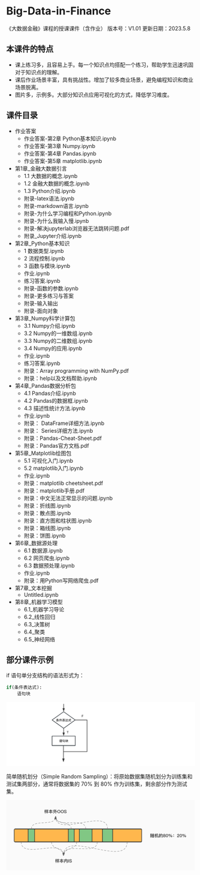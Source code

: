 # Big-Data-in-Finance
 《大数据金融》课程的授课课件（含作业）
版本号：V1.01
更新日期：2023.5.8

## 本课件的特点
- 课上练习多，且容易上手。每一个知识点均搭配一个练习，帮助学生迅速巩固对于知识点的理解。
- 课后作业场景丰富，具有挑战性。增加了较多商业场景，避免编程知识和商业场景脱离。
- 图片多，示例多。大部分知识点应用可视化的方式，降低学习难度。

## 课件目录
- 作业答案
  - 作业答案-第2章 Python基本知识.ipynb
  - 作业答案-第3章 Numpy.ipynb
  - 作业答案-第4章 Pandas.ipynb
  - 作业答案-第5章 matplotlib.ipynb
- 第1章_金融大数据引言
  - 1.1 大数据的概念.ipynb
  - 1.2 金融大数据的概念.ipynb
  - 1.3 Python介绍.ipynb
  - 附录-latex语法.ipynb
  - 附录-markdown语言.ipynb
  - 附录-为什么学习编程和Python.ipynb
  - 附录-为什么我输入慢.ipynb
  - 附录-解决jupyterlab浏览器无法跳转问题.pdf
  - 附录_Jupyter介绍.ipynb
- 第2章_Python基本知识
  - 1 数据类型.ipynb
  - 2 流程控制.ipynb
  - 3 函数与模块.ipynb
  - 作业.ipynb
  - 练习答案.ipynb
  - 附录-函数的参数.ipynb
  - 附录-更多练习与答案
  - 附录-输入输出
  - 附录-面向对象
- 第3章_Numpy科学计算包
  - 3.1 Numpy介绍.ipynb
  - 3.2 Numpy的一维数组.ipynb
  - 3.3 Numpy的二维数组.ipynb
  - 3.4 Numpy的应用.ipynb
  - 作业.ipynb
  - 练习答案.ipynb
  - 附录：Array programming with NumPy.pdf
  - 附录：help以及文档帮助.ipynb
- 第4章_Pandas数据分析包
  - 4.1 Pandas介绍.ipynb
  - 4.2 Pandas的数据框.ipynb
  - 4.3 描述性统计方法.ipynb
  - 作业.ipynb
  - 附录： DataFrame详细方法.ipynb
  - 附录： Series详细方法.ipynb
  - 附录：Pandas-Cheat-Sheet.pdf
  - 附录：Pandas官方文档.pdf
- 第5章_Matplotlib绘图包
  - 5.1 可视化入门.ipynb
  - 5.2 matplotlib入门.ipynb
  - 作业.ipynb
  - 附录：matplotlib cheetsheet.pdf
  - 附录：matplotlib手册.pdf
  - 附录：中文无法正常显示的问题.ipynb
  - 附录：折线图.ipynb
  - 附录：散点图.ipynb
  - 附录：直方图和柱状图.ipynb
  - 附录：箱线图.ipynb
  - 附录：饼图.ipynb
- 第6章_数据源处理
  - 6.1 数据源.ipynb
  - 6.2 网页爬虫.ipynb
  - 6.3 数据预处理.ipynb
  - 作业.ipynb
  - 附录：用Python写网络爬虫.pdf
- 第7章_文本挖掘
  - Untitled.ipynb
- 第8章_机器学习模型
  - 6.1_机器学习导论
  - 6.2_线性回归
  - 6.3_决策树
  - 6.4_聚类
  - 6.5_神经网络

## 部分课件示例
if 语句单分支结构的语法形式为：
```python
if(条件表达式):
    语句块
```
![process01](第2章_Python基本知识/image/process01.png)

简单随机划分（Simple Random Sampling）：将原始数据集随机划分为训练集和测试集两部分，通常将数据集的 70% 到 80% 作为训练集，剩余部分作为测试集。

![random_split](第3章_Numpy科学计算包/image/random_split.png)